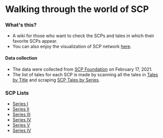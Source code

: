 # Walking through the world of SCP

### What's this?
- A wiki for those who want to check the SCPs and tales in which their favorite SCPs appear.
- You can also enjoy the visualization of SCP network [here](/scp_network_visualization.html).

#### Data collection
- The data were collected from [SCP Foundation](https://scp-wiki.wikidot.com/) on February 17, 2021.
- The list of tales for each SCP is made by scanning all the tales in [Tales by Title](https://scp-wiki.wikidot.com/tales-by-title) and scraping [SCP Tales by Series](https://scp-wiki.wikidot.com/scp-series-1-tales-edition/noredirect/true).

### SCP Lists
- [Series I](/series1.html)
- [Series II](/series2.html)
- [Series III](/series3.html)
- [Series IV](/series4.html)
- [Series V](/series5.html)
- [Series IV](/series6.html)
